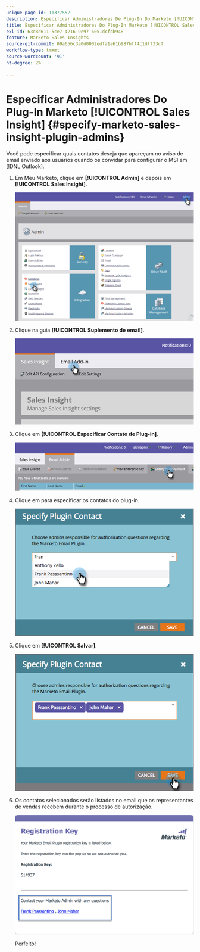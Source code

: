 ```yaml
---
unique-page-id: 11377552
description: Especificar Administradores De Plug-In Do Marketo [!UICONTROL Sales Insight] - Documentação Do Marketo - Documentação Do Produto
title: Especificar Administradores Do Plug-In Marketo [!UICONTROL Sales Insight]
exl-id: 63d8d611-5ce7-4216-9e97-6051dcfcb948
feature: Marketo Sales Insights
source-git-commit: 09a656c3a0d0002edfa1a61b987bff4c1dff33cf
workflow-type: tm+mt
source-wordcount: '91'
ht-degree: 2%

---
```


# Especificar Administradores Do Plug-In Marketo [!UICONTROL Sales Insight] {#specify-marketo-sales-insight-plugin-admins}

Você pode especificar quais contatos deseja que apareçam no aviso de email enviado aos usuários quando os convidar para configurar o MSI em [!DNL Outlook].

1. Em Meu Marketo, clique em **[!UICONTROL Admin]** e depois em **[!UICONTROL Sales Insight]**.

   ![](assets/image2016-7-25-14-3a12-3a59.png)

1. Clique na guia **[!UICONTROL Suplemento de email]**.

   ![](assets/image2016-7-25-14-3a2-3a53.png)

1. Clique em **[!UICONTROL Especificar Contato de Plug-in]**.

   ![](assets/image2016-7-25-14-3a7-3a27.png)

1. Clique em para especificar os contatos do plug-in.

   ![](assets/image2016-8-25-11-3a21-3a38.png)

1. Clique em **[!UICONTROL Salvar]**.

   ![](assets/image2016-8-25-11-3a17-3a7.png)

1. Os contatos selecionados serão listados no email que os representantes de vendas recebem durante o processo de autorização.

   ![](assets/image2016-8-25-11-3a33-3a33.png)

   Perfeito!
